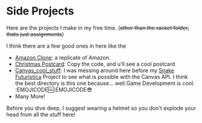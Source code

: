 # Side Projects

Here are the projects I make in my free time. (~~other than the racket folder, thats just assignments~~)

I think there are a few good ones in here like the

- [Amazon Clone](https://github.com/Mohammdamin-Sedaghat/Cool-Stuff/tree/main/Amazon): a replicate of Amazon.
- [Christmas Postcard](https://github.com/Mohammdamin-Sedaghat/Cool-Stuff/tree/main/Chirstmas%20Postcard): Copy the code, and u'll see a cool postcard
- [Canvas_cool_stuff](https://github.com/Mohammdamin-Sedaghat/Cool-Stuff/tree/main/Canvas%20cool%20stuff): I was messing around here before my [Snake Futuristica]() Project to see what is possible with the Canvas API. I think the best directory is this one because... well Game Development is cool. :EMOJICODE🆒:EMOJICODE😎
- Many More! 

Before you dive deep, I suggest wearing a helmet so you don't explode your head from all the stuff here!
